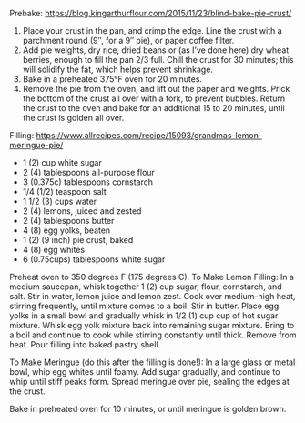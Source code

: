 Prebake:
https://blog.kingarthurflour.com/2015/11/23/blind-bake-pie-crust/

1.  Place your crust in the pan, and crimp the edge. Line the crust with a parchment round (9″, for a 9″ pie), or paper coffee filter.
2.  Add pie weights, dry rice, dried beans or (as I’ve done here) dry wheat berries, enough to fill the pan 2/3 full. Chill the crust for 30 minutes; this will solidify the fat, which helps prevent shrinkage.
3.  Bake in a preheated 375°F oven for 20 minutes.
4.  Remove the pie from the oven, and lift out the paper and weights. Prick the bottom of the crust all over with a fork, to prevent bubbles. Return the crust to the oven and bake for an additional 15 to 20 minutes, until the crust is golden all over.


Filling:
https://www.allrecipes.com/recipe/15093/grandmas-lemon-meringue-pie/

- 1 (2) cup white sugar 
- 2 (4) tablespoons all-purpose flour
- 3 (0.375c) tablespoons cornstarch
- 1/4 (1/2) teaspoon salt
- 1 1/2 (3) cups water
- 2 (4) lemons, juiced and zested
- 2 (4) tablespoons butter
- 4 (8) egg yolks, beaten
- 1 (2) (9 inch) pie crust, baked
- 4 (8) egg whites
- 6 (0.75cups) tablespoons white sugar

Preheat oven to 350 degrees F (175 degrees C).
To Make Lemon Filling: In a medium saucepan, whisk together 1 (2) cup sugar, flour, cornstarch, and salt. Stir in water, lemon juice and lemon zest. Cook over medium-high heat, stirring frequently, until mixture comes to a boil. Stir in butter. Place egg yolks in a small bowl and gradually whisk in 1/2 (1) cup cup of hot sugar mixture. Whisk egg yolk mixture back into remaining sugar mixture. Bring to a boil and continue to cook while stirring constantly until thick. Remove from heat. Pour filling into baked pastry shell.

To Make Meringue (do this after the filling is done!): In a large glass or metal bowl, whip egg whites until foamy. Add sugar gradually, and continue to whip until stiff peaks form. Spread meringue over pie, sealing the edges at the crust.

Bake in preheated oven for 10 minutes, or until meringue is golden brown.
